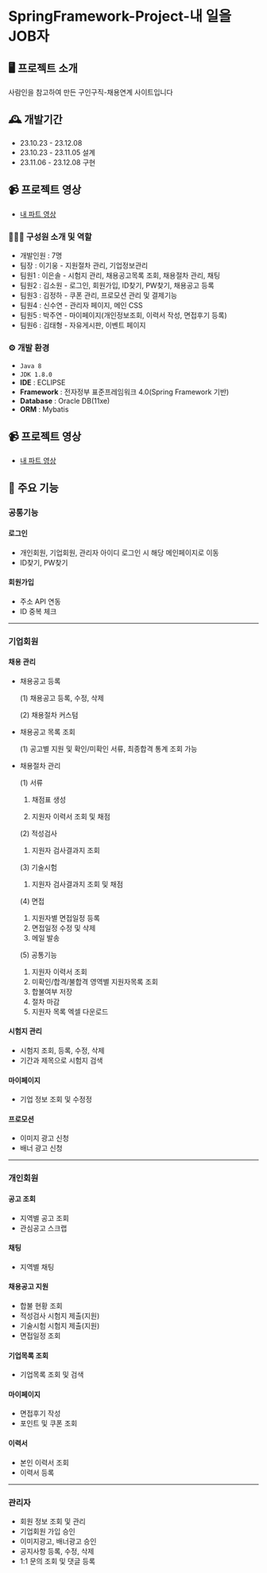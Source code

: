 # SpringFramework-Project-내 일을 JOB자


## 🖥️ 프로젝트 소개
사람인을 참고하여 만든 구인구직-채용연계 사이트입니다
<br>

## 🕰️ 개발기간
* 23.10.23 - 23.12.08
* 23.10.23 - 23.11.05 설계
* 23.11.06 - 23.12.08 구현

## :video_camera: 프로젝트 영상
- [내 파트 영상](https://solsol7.tistory.com/133)

### 🧑‍🤝‍🧑 구성원 소개 및 역할
 - 개발인원 : 7명
 - 팀장  : 이기웅 - 지원절차 관리, 기업정보관리
 - 팀원1 : 이은솔 - 시험지 관리, 채용공고목록 조회, 채용절차 관리, 채팅
 - 팀원2 : 김소원 - 로그인, 회원가입, ID찾기, PW찾기, 채용공고 등록
 - 팀원3 : 김정하 - 쿠폰 관리, 프로모션 관리 및 결제기능
 - 팀원4 : 신수연 - 관리자 페이지, 메인 CSS
 - 팀원5 : 박주연 - 마이페이지(개인정보조회, 이력서 작성, 면접후기 등록)
 - 팀원6 : 김태형 - 자유게시판, 이벤트 페이지

### ⚙️ 개발 환경
- `Java 8`
- `JDK 1.8.0`
- **IDE** : ECLIPSE
- **Framework** : 전자정부 표준프레임워크 4.0(Spring Framework 기반)
- **Database** : Oracle DB(11xe)
- **ORM** : Mybatis

## :video_camera: 프로젝트 영상
- [내 파트 영상](https://solsol7.tistory.com/133)

## 📌 주요 기능
### 공통기능
#### 로그인
- 개인회원, 기업회원, 관리자 아이디 로그인 시 해당 메인페이지로 이동
- ID찾기, PW찾기
#### 회원가입
- 주소 API 연동
- ID 중복 체크
---
### 기업회원
#### 채용 관리
- 채용공고 등록

  \(1\) 채용공고 등록, 수정, 삭제

  \(2\) 채용절차 커스텀
- 채용공고 목록 조회

  \(1\) 공고별 지원 및 확인/미확인 서류, 최종합격 통계 조회 가능
- 채용절차 관리

  \(1\) 서류

  1. 채점표 생성
  
  2. 지원자 이력서 조회 및 채점
  
  \(2\) 적성검사

  1. 지원자 검사결과지 조회
  
  \(3\) 기술시험

  1. 지원자 검사결과지 조회 및 채점
  
  \(4\) 면접
  1. 지원자별 면접일정 등록
  2. 면접일정 수정 및 삭제
  3. 메일 발송
  
  \(5\) 공통기능
  1. 지원자 이력서 조회
  2. 미확인/합격/불합격 영역별 지원자목록 조회
  3. 합불여부 저장
  4. 절차 마감
  5. 지원자 목록 엑셀 다운로드
#### 시험지 관리
- 시험지 조회, 등록, 수정, 삭제
- 기간과 제목으로 시험지 검색
#### 마이페이지
- 기업 정보 조회 및 수정정
#### 프로모션
- 이미지 광고 신청
- 배너 광고 신청
---
### 개인회원
#### 공고 조회
- 지역별 공고 조회
- 관심공고 스크랩
#### 채팅
- 지역별 채팅
#### 채용공고 지원
- 합불 현황 조회
- 적성검사 시험지 제출(지원)
- 기술시험 시험지 제출(지원)
- 면접일정 조회
#### 기업목록 조회
- 기업목록 조회 및 검색
#### 마이페이지
- 면접후기 작성
- 포인트 및 쿠폰 조회
#### 이력서
- 본인 이력서 조회
- 이력서 등록
---
### 관리자
- 회원 정보 조회 및 관리
- 기업회원 가입 승인
- 이미지광고, 배너광고 승인
- 공지사항 등록, 수정, 삭제
- 1:1 문의 조회 및 댓글 등록

